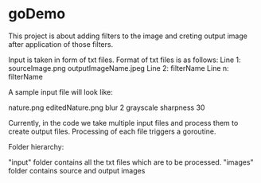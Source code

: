 # goDemo
This project is about adding filters to the image and creting output image after application of those filters.

Input is taken in form of txt files. 
Format of txt files is as follows:
Line 1: sourceImage.png outputImageName.jpeg
Line 2: filterName <intensity>
Line n: filterName <intensity>

A sample input file will look like:

nature.png editedNature.png
blur 2
grayscale
sharpness 30

Currently, in the code we take multiple input files and process them to create output files.
Processing of each file triggers a goroutine.

Folder hierarchy:

"input" folder contains all the txt files which are to be processed.
"images" folder contains source and output images
